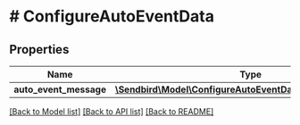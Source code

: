 # # ConfigureAutoEventData

## Properties

Name | Type | Description | Notes
------------ | ------------- | ------------- | -------------
**auto_event_message** | [**\Sendbird\Model\ConfigureAutoEventDataAutoEventMessage**](ConfigureAutoEventDataAutoEventMessage.md) |  | [optional]

[[Back to Model list]](../../README.md#models) [[Back to API list]](../../README.md#endpoints) [[Back to README]](../../README.md)
